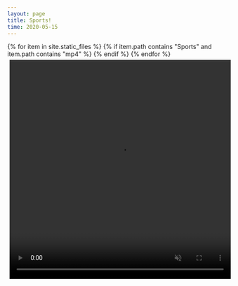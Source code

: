 ```yaml
---
layout: page
title: Sports!
time: 2020-05-15
---
```


<style>
.column {
  float: left;
  width: 100%;
  padding: 5px;
}

.row::after {
  content: "";
  clear: both;
  display: table;
  width: 200%;
}
</style>

<div class="row">
{% for item in site.static_files %}
{% if item.path contains "Sports" and item.path contains "mp4" %}
  <div class="column">
      <video width="100%" height="500" controls loop autoplay muted>
      <source src="{{site.baseurl}}/{{item.path}}" type="video/mp4">
  </div>
{% endif %}
{% endfor %}
</div>


